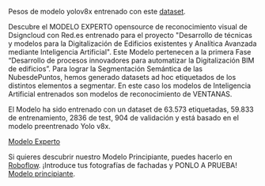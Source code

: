 Pesos de modelo yolov8x entrenado con este [dataset](https://universe.roboflow.com/amadeo-x5pc0/dsigncloud-red.es_windowsdetectionmodel/model/2). 

Descubre el MODELO EXPERTO opensource de reconocimiento visual de Dsigncloud con Red.es entrenado para el proyecto "Desarrollo de técnicas y modelos para la Digitalización de Edificios existentes y Analítica Avanzada mediante Inteligencia Artificial".
Este Modelo pertenecen a la primera Fase “Desarrollo de procesos innovadores para automatizar la Digitalización BIM de edificios”. Para lograr la Segmentación Semántica de las NubesdePuntos, hemos generado datasets ad hoc etiquetados de los distintos elementos a segmentar. En este caso los modelos de Inteligencia Artificial entrenados son modelos de reconocimiento de VENTANAS.

El Modelo ha sido entrenado con un dataset de 63.573 etiquetadas, 59.833 de entrenamiento, 2836 de test, 904 de validación y está basado en el modelo preentrenado Yolo v8x. 

[Modelo Experto](https://www.dropbox.com/t/N9iJqnxOFBSzMCrR)

Si quieres descubrir nuestro Modelo Principiante, puedes hacerlo en [Roboflow](https://universe.roboflow.com/amadeo-x5pc0/dsigncloud-red.es_windowsdetectionmodel). ¡Introduce tus fotografías de fachadas y PONLO A PRUEBA!
[Modelo principiante](https://www.dropbox.com/t/lBBoGhOHrBRUQdVp).
